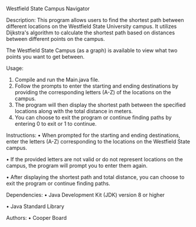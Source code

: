 Westfield State Campus Navigator

Description:
This program allows users to find the shortest path between different locations on the Westfield State University campus. 
It utilizes Dijkstra's algorithm to calculate the shortest path based on distances between different points on the campus.

The Westfield State Campus (as a graph) is available to view what two points you want to get between.

Usage:
1.	Compile and run the Main.java file.
2.	Follow the prompts to enter the starting and ending destinations by providing the corresponding letters (A-Z) of the locations on the campus.
3.	The program will then display the shortest path between the specified locations along with the total distance in meters.
4.	You can choose to exit the program or continue finding paths by entering 0 to exit or 1 to continue.

Instructions:
•	When prompted for the starting and ending destinations, enter the letters (A-Z) corresponding to the locations on the Westfield State campus.

•	If the provided letters are not valid or do not represent locations on the campus, the program will prompt you to enter them again.

•	After displaying the shortest path and total distance, you can choose to exit the program or continue finding paths.

Dependencies:
•	Java Development Kit (JDK) version 8 or higher

•	Java Standard Library

Authors:
•	Cooper Board
